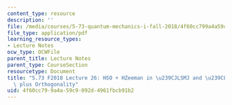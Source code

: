 ```yaml
---
content_type: resource
description: ''
file: /media/courses/5-73-quantum-mechanics-i-fall-2018/4f60cc799a4a59c9092d4961fbcb91b2_MIT5_73F18_Lec26.pdf
file_type: application/pdf
learning_resource_types:
- Lecture Notes
ocw_type: OCWFile
parent_title: Lecture Notes
parent_type: CourseSection
resourcetype: Document
title: "5.73 F2018 Lecture 26: HSO + HZeeman in \u239CJLSMJ and \u239CLMLMS by Ladders\
  \ plus Orthogonality"
uid: 4f60cc79-9a4a-59c9-092d-4961fbcb91b2
---
```


